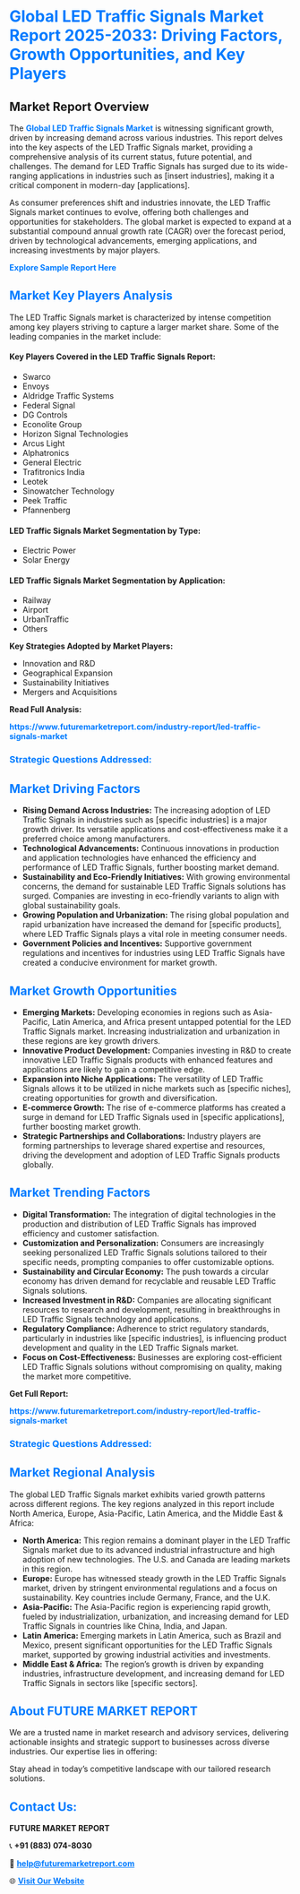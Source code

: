 <h1 style="color: #007BFF;">Global LED Traffic Signals Market Report 2025-2033: Driving Factors, Growth Opportunities, and Key Players</h1>

<section id="overview">
<h2>Market Report Overview</h2>
<p>The <a href="https://www.futuremarketreport.com/industry-report/led-traffic-signals-market" style="color: #007BFF; text-decoration: none;"><strong>Global LED Traffic Signals Market</strong></a> is witnessing significant growth, driven by increasing demand across various industries. This report delves into the key aspects of the LED Traffic Signals market, providing a comprehensive analysis of its current status, future potential, and challenges. The demand for LED Traffic Signals has surged due to its wide-ranging applications in industries such as [insert industries], making it a critical component in modern-day [applications].</p>
<p>As consumer preferences shift and industries innovate, the LED Traffic Signals market continues to evolve, offering both challenges and opportunities for stakeholders. The global market is expected to expand at a substantial compound annual growth rate (CAGR) over the forecast period, driven by technological advancements, emerging applications, and increasing investments by major players.</p>
</section>

<section id="overview">
<p><a href="https://www.futuremarketreport.com/request-sample/reportId=115913" style="color: #007BFF; text-decoration: none;"><strong>Explore Sample Report Here</strong></a></p>
</section>

<section id="key-players">
<h2 style="color: #007BFF;">Market Key Players Analysis</h2>
<p>The LED Traffic Signals market is characterized by intense competition among key players striving to capture a larger market share. Some of the leading companies in the market include:</p>
<h4>Key Players Covered in the LED Traffic Signals Report:</h4>
<ul><li>Swarco</li><li>Envoys</li><li>Aldridge Traffic Systems</li><li>Federal Signal</li><li>DG Controls</li><li>Econolite Group</li><li>Horizon Signal Technologies</li><li>Arcus Light</li><li>Alphatronics</li><li>General Electric</li><li>Trafitronics India</li><li>Leotek</li><li>Sinowatcher Technology</li><li>Peek Traffic</li><li>Pfannenberg</li></ul>
<h4>LED Traffic Signals Market Segmentation by Type:</h4>
<ul><li>Electric Power</li><li>Solar Energy</li></ul>

<h4>LED Traffic Signals Market Segmentation by Application:</h4>
<ul><li>Railway</li><li>Airport</li><li>UrbanTraffic</li><li>Others</li></ul>
<p><strong>Key Strategies Adopted by Market Players:</strong></p>
<ul>
<li>Innovation and R&D</li>
<li>Geographical Expansion</li>
<li>Sustainability Initiatives</li>
<li>Mergers and Acquisitions</li>
</ul>
</section>

<section>
<p><strong>Read Full Analysis: </strong></p><a href="https://www.futuremarketreport.com/industry-report/led-traffic-signals-market" style="color: #007BFF; text-decoration: none;"><strong>https://www.futuremarketreport.com/industry-report/led-traffic-signals-market</strong></a>
<h3 style="color: #007BFF;">Strategic Questions Addressed:</h3>
</section>

<section id="driving-factors">
<h2 style="color: #007BFF;">Market Driving Factors</h2>
<ul>
<li><strong>Rising Demand Across Industries:</strong> The increasing adoption of LED Traffic Signals in industries such as [specific industries] is a major growth driver. Its versatile applications and cost-effectiveness make it a preferred choice among manufacturers.</li>
<li><strong>Technological Advancements:</strong> Continuous innovations in production and application technologies have enhanced the efficiency and performance of LED Traffic Signals, further boosting market demand.</li>
<li><strong>Sustainability and Eco-Friendly Initiatives:</strong> With growing environmental concerns, the demand for sustainable LED Traffic Signals solutions has surged. Companies are investing in eco-friendly variants to align with global sustainability goals.</li>
<li><strong>Growing Population and Urbanization:</strong> The rising global population and rapid urbanization have increased the demand for [specific products], where LED Traffic Signals plays a vital role in meeting consumer needs.</li>
<li><strong>Government Policies and Incentives:</strong> Supportive government regulations and incentives for industries using LED Traffic Signals have created a conducive environment for market growth.</li>
</ul>
</section>

<section id="growth-opportunities">
<h2 style="color: #007BFF;">Market Growth Opportunities</h2>
<ul>
<li><strong>Emerging Markets:</strong> Developing economies in regions such as Asia-Pacific, Latin America, and Africa present untapped potential for the LED Traffic Signals market. Increasing industrialization and urbanization in these regions are key growth drivers.</li>
<li><strong>Innovative Product Development:</strong> Companies investing in R&D to create innovative LED Traffic Signals products with enhanced features and applications are likely to gain a competitive edge.</li>
<li><strong>Expansion into Niche Applications:</strong> The versatility of LED Traffic Signals allows it to be utilized in niche markets such as [specific niches], creating opportunities for growth and diversification.</li>
<li><strong>E-commerce Growth:</strong> The rise of e-commerce platforms has created a surge in demand for LED Traffic Signals used in [specific applications], further boosting market growth.</li>
<li><strong>Strategic Partnerships and Collaborations:</strong> Industry players are forming partnerships to leverage shared expertise and resources, driving the development and adoption of LED Traffic Signals products globally.</li>
</ul>
</section>

<section id="trending-factors">
<h2 style="color: #007BFF;">Market Trending Factors</h2>
<ul>
<li><strong>Digital Transformation:</strong> The integration of digital technologies in the production and distribution of LED Traffic Signals has improved efficiency and customer satisfaction.</li>
<li><strong>Customization and Personalization:</strong> Consumers are increasingly seeking personalized LED Traffic Signals solutions tailored to their specific needs, prompting companies to offer customizable options.</li>
<li><strong>Sustainability and Circular Economy:</strong> The push towards a circular economy has driven demand for recyclable and reusable LED Traffic Signals solutions.</li>
<li><strong>Increased Investment in R&D:</strong> Companies are allocating significant resources to research and development, resulting in breakthroughs in LED Traffic Signals technology and applications.</li>
<li><strong>Regulatory Compliance:</strong> Adherence to strict regulatory standards, particularly in industries like [specific industries], is influencing product development and quality in the LED Traffic Signals market.</li>
<li><strong>Focus on Cost-Effectiveness:</strong> Businesses are exploring cost-efficient LED Traffic Signals solutions without compromising on quality, making the market more competitive.</li>
</ul>
</section>

<section>
<p><strong>Get Full Report: </strong></p><a href="https://www.futuremarketreport.com/industry-report/led-traffic-signals-market" style="color: #007BFF; text-decoration: none;"><strong>https://www.futuremarketreport.com/industry-report/led-traffic-signals-market</strong></a>
<h3 style="color: #007BFF;">Strategic Questions Addressed:</h3>
</section>


<section id="regional-analysis">
<h2 style="color: #007BFF;">Market Regional Analysis</h2>
<p>The global LED Traffic Signals market exhibits varied growth patterns across different regions. The key regions analyzed in this report include North America, Europe, Asia-Pacific, Latin America, and the Middle East & Africa:</p>
<ul>
<li><strong>North America:</strong> This region remains a dominant player in the LED Traffic Signals market due to its advanced industrial infrastructure and high adoption of new technologies. The U.S. and Canada are leading markets in this region.</li>
<li><strong>Europe:</strong> Europe has witnessed steady growth in the LED Traffic Signals market, driven by stringent environmental regulations and a focus on sustainability. Key countries include Germany, France, and the U.K.</li>
<li><strong>Asia-Pacific:</strong> The Asia-Pacific region is experiencing rapid growth, fueled by industrialization, urbanization, and increasing demand for LED Traffic Signals in countries like China, India, and Japan.</li>
<li><strong>Latin America:</strong> Emerging markets in Latin America, such as Brazil and Mexico, present significant opportunities for the LED Traffic Signals market, supported by growing industrial activities and investments.</li>
<li><strong>Middle East & Africa:</strong> The region’s growth is driven by expanding industries, infrastructure development, and increasing demand for LED Traffic Signals in sectors like [specific sectors].</li>
</ul>
</section>

<footer>
<h2 style="color: #007BFF;">About FUTURE MARKET REPORT</h2>
<p>We are a trusted name in market research and advisory services, delivering actionable insights and strategic support to businesses across diverse industries. Our expertise lies in offering:</p>

<p>Stay ahead in today’s competitive landscape with our tailored research solutions.</p>

<h2 style="color: #007BFF;">Contact Us:</h2>
<p><strong>FUTURE MARKET REPORT</strong></p>
<p>📞 <strong>+91 (883) 074-8030</strong></p>
<p>📧 <strong><a href="mailto:help@futuremarketreport.com" style="color: #007BFF;">help@futuremarketreport.com</a></strong></p>
<p>🌐 <strong><a href="https://www.futuremarketreport.com/" style="color: #007BFF;">Visit Our Website</a></strong></p>
</footer>
